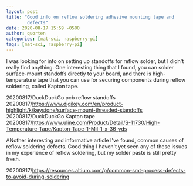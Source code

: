 ```yaml
---
layout: post
title: "Good info on reflow soldering adhesive mounting tape and
        defects"
date: 2020-08-17 15:59 -0500
author: quorten
categories: [mat-sci, raspberry-pi]
tags: [mat-sci, raspberry-pi]
---
```


I was looking for info on setting up standoffs for reflow solder, but
I didn't really find anything.  One interesting thing that I found,
you can solder surface-mount standoffs directly to your board, and
there is high-temperature tape that you can use for securing
components during reflow soldering, called Kapton tape.

20200817/DuckDuckGo pcb reflow standoffs  
20200817/https://www.digikey.com/en/product-highlight/k/keystone/surface-mount-threaded-standoffs  
20200817/DuckDuckGo Kapton tape  
20200817/https://www.uline.com/Product/Detail/S-11730/High-Temperature-Tape/Kapton-Tape-1-Mil-1-x-36-yds

ANother interesting and informative article I've found, common causes
of reflow soldering defects.  Good thing I haven't yet seen any of
these issues in my experience of reflow soldering, but my solder paste
is still pretty fresh.

20200817/https://resources.altium.com/p/common-smt-process-defects-to-avoid-during-soldering
